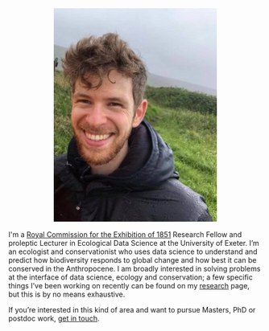   
<div style="text-align: center"><img src="/images/me.jpg" width="324" /></div>

I'm a [Royal Commission for the Exhibition of 1851](https://www.royalcommission1851.org) Research Fellow and proleptic Lecturer in Ecological Data Science at the University of Exeter. I’m an ecologist and conservationist who uses data science to understand and predict how biodiversity responds to global change and how best it can be conserved in the Anthropocene. I am broadly interested in solving problems at the interface of data science, ecology and conservation; a few specific things I’ve been working on recently can be found on my [research](/research) page, but this is by no means exhaustive.

If you’re interested in this kind of area and want to pursue Masters, PhD or postdoc work, [get in touch](/contact).